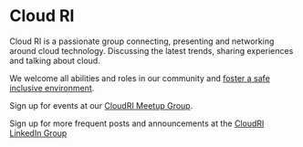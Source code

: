 # Cloud RI

Cloud RI is a passionate group connecting, presenting and networking around cloud technology. Discussing the latest trends, sharing experiences and talking about cloud.

We welcome all abilities and roles in our community and [foster a safe inclusive environment](/content/code-of-conduct/).

Sign up for events at our [CloudRI Meetup Group](https://www.meetup.com/cloudri/).  

Sign up for more frequent posts and announcements at the [CloudRI LinkedIn Group](https://www.linkedin.com/groups/12899954/)

